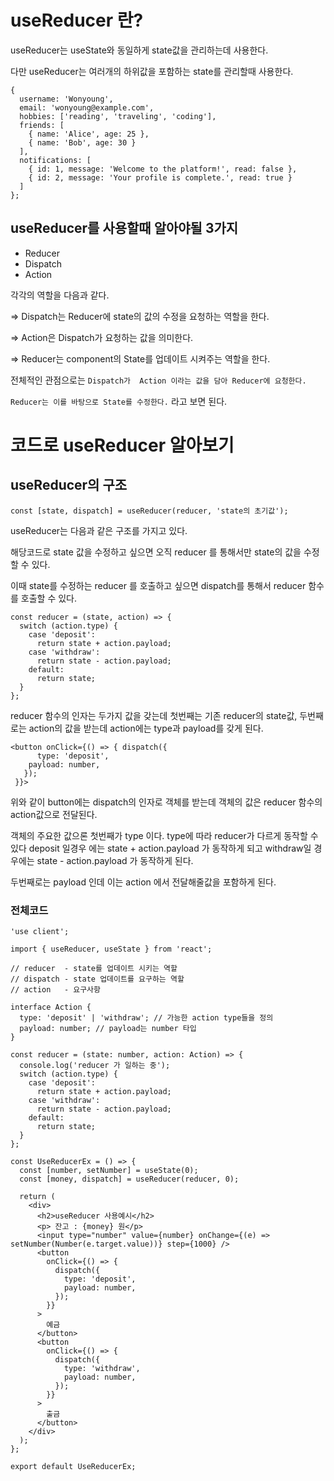 # useReducer 란?

useReducer는 useState와 동일하게 state값을 관리하는데 사용한다.

다만 useReducer는 여러개의 하위값을 포함하는 state를 관리할때 사용한다.

```tsx
{
  username: 'Wonyoung',
  email: 'wonyoung@example.com',
  hobbies: ['reading', 'traveling', 'coding'],
  friends: [
    { name: 'Alice', age: 25 },
    { name: 'Bob', age: 30 }
  ],
  notifications: [
    { id: 1, message: 'Welcome to the platform!', read: false },
    { id: 2, message: 'Your profile is complete.', read: true }
  ]
};
```

## useReducer를 사용할때 알아야될 3가지

- Reducer
- Dispatch
- Action

각각의 역할을 다음과 같다.

⇒ Dispatch는 Reducer에 state의 값의 수정을 요청하는 역할을 한다.

⇒ Action은 Dispatch가 요청하는 값을 의미한다.

⇒ Reducer는 component의 State를 업데이트 시켜주는 역할을 한다.

전체적인 관점으로는 `Dispatch가  Action 이라는 값을 담아 Reducer에 요청한다.`

`Reducer는 이를 바탕으로 State를 수정한다.` 라고 보면 된다.

# 코드로 useReducer 알아보기

## useReducer의 구조

```tsx
const [state, dispatch] = useReducer(reducer, 'state의 초기값');
```

useReducer는 다음과 같은 구조를 가지고 있다.

해당코드로 state 값을 수정하고 싶으면 오직 reducer 를 통해서만 state의 값을 수정할 수 있다.

이때 state를 수정하는 reducer 를 호출하고 싶으면 dispatch를 통해서 reducer 함수를 호출할 수 있다.

```tsx
const reducer = (state, action) => {
  switch (action.type) {
    case 'deposit':
      return state + action.payload;
    case 'withdraw':
      return state - action.payload;
    default:
      return state;
  }
};
```

reducer 함수의 인자는 두가지 값을 갖는데 첫번째는 기존 reducer의 state값, 두번째로는 action의 값을 받는데 action에는 type과 payload를 갖게 된다.

```tsx
<button onClick={() => { dispatch({
	  type: 'deposit',
    payload: number,
   });
 }}>
```

위와 같이 button에는 dispatch의 인자로 객체를 받는데 객체의 값은 reducer 함수의 action값으로 전달된다.

객체의 주요한 값으론 첫번째가 type 이다. type에 따라 reducer가 다르게 동작할 수 있다 deposit 일경우 에는 state + action.payload 가 동작하게 되고 withdraw일 경우에는 state - action.payload 가 동작하게 된다.

두번째로는 payload 인데 이는 action 에서 전달해줄값을 포함하게 된다.

### 전체코드

```tsx
'use client';

import { useReducer, useState } from 'react';

// reducer  - state를 업데이트 시키는 역할
// dispatch - state 업데이트를 요구하는 역할
// action   - 요구사항

interface Action {
  type: 'deposit' | 'withdraw'; // 가능한 action type들을 정의
  payload: number; // payload는 number 타입
}

const reducer = (state: number, action: Action) => {
  console.log('reducer 가 일하는 중');
  switch (action.type) {
    case 'deposit':
      return state + action.payload;
    case 'withdraw':
      return state - action.payload;
    default:
      return state;
  }
};

const UseReducerEx = () => {
  const [number, setNumber] = useState(0);
  const [money, dispatch] = useReducer(reducer, 0);

  return (
    <div>
      <h2>useReducer 사용예시</h2>
      <p> 잔고 : {money} 원</p>
      <input type="number" value={number} onChange={(e) => setNumber(Number(e.target.value))} step={1000} />
      <button
        onClick={() => {
          dispatch({
            type: 'deposit',
            payload: number,
          });
        }}
      >
        예금
      </button>
      <button
        onClick={() => {
          dispatch({
            type: 'withdraw',
            payload: number,
          });
        }}
      >
        출금
      </button>
    </div>
  );
};

export default UseReducerEx;
```
